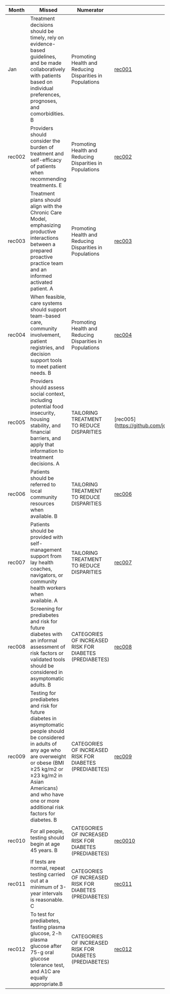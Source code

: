 
Month | Missed | Numerator | Denominator | 
----- | ------ | ----------| ----------- |
Jan|Treatment decisions should be timely, rely on evidence-based guidelines, and be made collaboratively with patients based on individual preferences, prognoses, and comorbidities. B|Promoting Health and Reducing Disparities in Populations|[rec001](https://github.com/johnnybender/adastandards2017/blob/master/recommendations/rec001.md)
rec002|Providers should consider the burden of treatment and self-efficacy of patients when recommending treatments. E|Promoting Health and Reducing Disparities in Populations|[rec002](https://github.com/johnnybender/adastandards2017/blob/master/recommendations/rec002.md)
rec003|Treatment plans should align with the Chronic Care Model, emphasizing productive interactions between a prepared proactive practice team and an informed activated patient. A|Promoting Health and Reducing Disparities in Populations|[rec003](https://github.com/johnnybender/adastandards2017/blob/master/recommendations/rec003.md)
rec004|When feasible, care systems should support team-based care, community involvement, patient registries, and decision support tools to meet patient needs. B|Promoting Health and Reducing Disparities in Populations|[rec004](https://github.com/johnnybender/adastandards2017/blob/master/recommendations/rec004.md)
rec005|Providers should assess social context, including potential food insecurity, housing stability, and financial barriers, and apply that information to treatment decisions. A|TAILORING TREATMENT TO REDUCE DISPARITIES|[rec005] (https://github.com/johnnybender/adastandards2017/blob/master/recommendations/rec005.md)
rec006|Patients should be referred to local community resources when available. B|TAILORING TREATMENT TO REDUCE DISPARITIES|[rec006](https://github.com/johnnybender/adastandards2017/blob/master/recommendations/rec006.md)
rec007|Patients should be provided with self-management support from lay health coaches, navigators, or community health workers when available. A|TAILORING TREATMENT TO REDUCE DISPARITIES|[rec007](https://github.com/johnnybender/adastandards2017/blob/master/recommendations/rec007.md)
rec008|Screening for prediabetes and risk for future diabetes with an informal assessment of risk factors or validated tools should be considered in asymptomatic adults. B|CATEGORIES OF INCREASED RISK FOR DIABETES (PREDIABETES)|[rec008](https://github.com/johnnybender/adastandards2017/blob/master/recommendations/rec008.md)
rec009|Testing for prediabetes and risk for future diabetes in asymptomatic people should be considered in adults of any age who are overweight or obese (BMI ≥25 kg/m2 or ≥23 kg/m2 in Asian Americans) and who have one or more additional risk factors for diabetes. B|CATEGORIES OF INCREASED RISK FOR DIABETES (PREDIABETES)|[rec009](https://github.com/johnnybender/adastandards2017/blob/master/recommendations/rec009.md)
rec010|For all people, testing should begin at age 45 years. B|CATEGORIES OF INCREASED RISK FOR DIABETES (PREDIABETES)|[rec0010](https://github.com/johnnybender/adastandards2017/blob/master/recommendations/rec010.md)
rec011|If tests are normal, repeat testing carried out at a minimum of 3-year intervals is reasonable. C|CATEGORIES OF INCREASED RISK FOR DIABETES (PREDIABETES)|[rec011](https://github.com/johnnybender/adastandards2017/blob/master/recommendations/rec011.md)
rec012|To test for prediabetes, fasting plasma glucose, 2-h plasma glucose after 75-g oral glucose tolerance test, and A1C are equally appropriate.B|CATEGORIES OF INCREASED RISK FOR DIABETES (PREDIABETES)|[rec012](https://github.com/johnnybender/adastandards2017/blob/master/recommendations/rec012.md)

